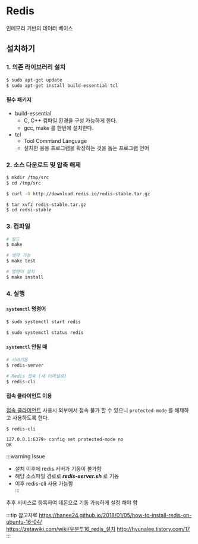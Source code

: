 # Redis

인메모리 기반의 데이터 베이스

## 설치하기

### 1. 의존 라이브러리 설치

```bash
$ sudo apt-get update
$ sudo apt-get install build-essential tcl
```

#### 필수 패키지

* build-essential
  * C, C++ 컴파일 환경을 구성 가능하게 한다.
  * gcc, make 를 한번에 설치한다.
* tcl
  * Tool Command Language
  * 설치한 응용 프로그램을 확장하는 것을 돕는 프로그램 언어

### 2. 소스 다운로드 및 압축 해제

```bash
$ mkdir /tmp/src
$ cd /tmp/src
```

```bash
$ curl -O http://download.redis.io/redis-stable.tar.gz
```

```bash
$ tar xvfz redis-stable.tar.gz
$ cd redsi-stable
```

### 3. 컴파일

```bash
# 빌드
$ make

# 생략 가능
$ make test

# 명령어 설치
$ make install
```

### 4. 실행

#### `systemctl` 명령어

```bash
$ sudo systemctl start redis
```

```bash
$ sudo systemctl status redis
```

#### `systemctl` 안될 때

```bash
# 서버기동
$ redis-server

# Redis 접속 (새 터미널로)
$ redis-cli
```

#### 접속 클라이언트 이용

[접속 클라이언트](<https://github.com/luin/medis?fbclid=IwAR3o5CCwylxYkSQGbxoqkI35pqGl41fx9v6nBJLeKbnXoU7CvzSW9j_WvKU>) 사용시 외부에서 접속 불가 할 수 있으니 `protected-mode` 를 해제하고 사용하도록 한다.

```bash
$ redis-cli

127.0.0.1:6379> config set protected-mode no
OK
```

:::warning Issue
* 설치 이후에 redis 서버가 기동이 불가함  
* 해당 소스파일 경로로 _**redis-server.sh**_ 로 기동  
* 이후 redis-cli 사용 가능함  
:::

추후 서비스로 등록하여 데몬으로 기동 가능하게 설정 해야 함

:::tip 참고자료
<https://hanee24.github.io/2018/01/05/how-to-install-redis-on-ubuntu-16-04/>  
<https://zetawiki.com/wiki/우분투16_redis_설치>
<http://hyunalee.tistory.com/17>
:::